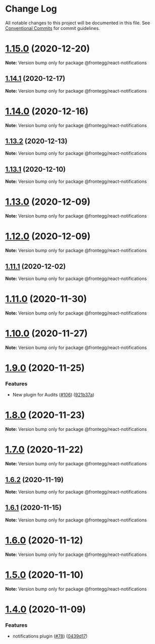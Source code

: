 # Change Log

All notable changes to this project will be documented in this file.
See [Conventional Commits](https://conventionalcommits.org) for commit guidelines.

# [1.15.0](https://github.com/frontegg/frontegg-react/compare/v1.14.1...v1.15.0) (2020-12-20)

**Note:** Version bump only for package @frontegg/react-notifications





## [1.14.1](https://github.com/frontegg/frontegg-react/compare/v1.14.0...v1.14.1) (2020-12-17)

**Note:** Version bump only for package @frontegg/react-notifications





# [1.14.0](https://github.com/frontegg/frontegg-react/compare/v1.13.2...v1.14.0) (2020-12-16)

**Note:** Version bump only for package @frontegg/react-notifications





## [1.13.2](https://github.com/frontegg/frontegg-react/compare/v1.13.1...v1.13.2) (2020-12-13)

**Note:** Version bump only for package @frontegg/react-notifications





## [1.13.1](https://github.com/frontegg/frontegg-react/compare/v1.13.0...v1.13.1) (2020-12-10)

**Note:** Version bump only for package @frontegg/react-notifications





# [1.13.0](https://github.com/frontegg/frontegg-react/compare/v1.12.0...v1.13.0) (2020-12-09)

**Note:** Version bump only for package @frontegg/react-notifications





# [1.12.0](https://github.com/frontegg/frontegg-react/compare/v1.11.1...v1.12.0) (2020-12-09)

**Note:** Version bump only for package @frontegg/react-notifications





## [1.11.1](https://github.com/frontegg/frontegg-react/compare/v1.11.0...v1.11.1) (2020-12-02)

**Note:** Version bump only for package @frontegg/react-notifications





# [1.11.0](https://github.com/frontegg/frontegg-react/compare/v1.10.0...v1.11.0) (2020-11-30)

**Note:** Version bump only for package @frontegg/react-notifications





# [1.10.0](https://github.com/frontegg/frontegg-react/compare/v1.9.0...v1.10.0) (2020-11-27)

**Note:** Version bump only for package @frontegg/react-notifications





# [1.9.0](https://github.com/frontegg/frontegg-react/compare/v1.8.0...v1.9.0) (2020-11-25)


### Features

* New plugin for Audits ([#106](https://github.com/frontegg/frontegg-react/issues/106)) ([921b37a](https://github.com/frontegg/frontegg-react/commit/921b37aca98f23c800c8b5d094ed595d52617679))





# [1.8.0](https://github.com/frontegg/frontegg-react/compare/v1.7.0...v1.8.0) (2020-11-23)

**Note:** Version bump only for package @frontegg/react-notifications





# [1.7.0](https://github.com/frontegg/frontegg-react/compare/v1.6.1...v1.7.0) (2020-11-22)

**Note:** Version bump only for package @frontegg/react-notifications





## [1.6.2](https://github.com/frontegg/frontegg-react/compare/v1.6.1...v1.6.2) (2020-11-19)

**Note:** Version bump only for package @frontegg/react-notifications





## [1.6.1](https://github.com/frontegg/frontegg-react/compare/v1.6.0...v1.6.1) (2020-11-15)

**Note:** Version bump only for package @frontegg/react-notifications





# [1.6.0](https://github.com/frontegg/frontegg-react/compare/v1.5.0...v1.6.0) (2020-11-12)

**Note:** Version bump only for package @frontegg/react-notifications





# [1.5.0](https://github.com/frontegg/frontegg-react/compare/v1.4.0...v1.5.0) (2020-11-10)

**Note:** Version bump only for package @frontegg/react-notifications





# [1.4.0](https://github.com/frontegg/frontegg-react/compare/v1.3.0...v1.4.0) (2020-11-09)


### Features

* notifications plugin ([#78](https://github.com/frontegg/frontegg-react/issues/78)) ([0439d17](https://github.com/frontegg/frontegg-react/commit/0439d179ed5c0abae510b7d132dbf03ae907f7f6))
